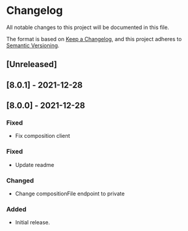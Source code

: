 # Changelog

All notable changes to this project will be documented in this file.

The format is based on [Keep a Changelog](https://keepachangelog.com/en/1.0.0/),
and this project adheres to [Semantic Versioning](https://semver.org/spec/v2.0.0.html).

## [Unreleased]

## [8.0.1] - 2021-12-28

## [8.0.0] - 2021-12-28

### Fixed

- Fix composition client

### Fixed

- Update readme

### Changed

- Change compositionFile endpoint to private

### Added

- Initial release.
